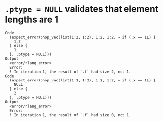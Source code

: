 # `.ptype = NULL` validates that element lengths are 1

    Code
      (expect_error(phop_vec(list(1:2, 1:2), 1:2, 1:2, ~ if (.x == 1L) {
        1:2
      } else {
        1
      }, .ptype = NULL)))
    Output
      <error/rlang_error>
      Error:
      ! In iteration 1, the result of `.f` had size 2, not 1.
    Code
      (expect_error(phop_vec(list(1:2, 1:2), 1:2, 1:2, ~ if (.x == 1L) {
        NULL
      } else {
        2
      }, .ptype = NULL)))
    Output
      <error/rlang_error>
      Error:
      ! In iteration 1, the result of `.f` had size 0, not 1.

